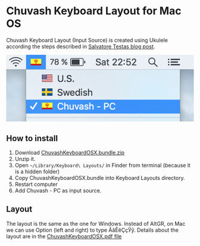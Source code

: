 # Chuvash Keyboard Layout for Mac OS
Chuvash Keyboard Layout (Input Source) is created using Ukulele according the steps described in [Salvatore Testas blog post](https://saltesta.com/hack/customizing-mac-input-source-icon/).


![Choosing Chuvash Input source](cv-kbd-mac.png?raw=true)

## How to install
1. Download [ChuvashKeyboardOSX.bundle.zip](ChuvashKeyboardOSX.bundle.zip?raw=true)
1. Unzip it.
1. Open `~/Library/Keyboard\ Layouts/` in Finder from terminal (because it is a hidden folder)
1. Copy ChuvashKeyboardOSX.bundle into Keyboard Layouts directory.
1. Restart computer
1. Add Chuvash - PC as input source. 

## Layout

The layout is the same as the one for Windows. Instead of AltGR, on Mac we can use Option (left and right) to type ӐӑӖӗҪҫӲӳ. Details about the layout are in the [ChuvashKeyboardOSX.pdf file](ChuvashKeyboardOSX.pdf)
